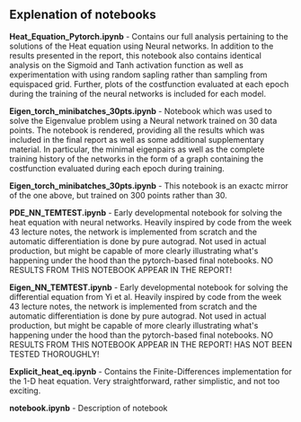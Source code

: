 ## Explenation of notebooks

**Heat_Equation_Pytorch.ipynb** - Contains our full analysis pertaining to the solutions of the Heat equation using Neural networks. In addition to the results presented in the report, this notebook also contains identical analysis on the Sigmoid and Tanh activation function as well as experimentation with using random sapling rather than sampling from equispaced grid. Further, plots of the costfunction evaluated at each epoch during the training of the neural networks is included for each model.

**Eigen_torch_minibatches_30pts.ipynb** - Notebook which was used to solve the Eigenvalue problem using a Neural network trained on 30 data points. The notebook is rendered, providing all the results which was included in the final report as well as some additional supplementary material. In particular, the minimal eigenpairs as well as the complete training history of the networks in the form of a graph containing the costfunction evaluated during each epoch during training.

**Eigen_torch_minibatches_30pts.ipynb** - This notebook is an exactc mirror of the one above, but trained on 300 points rather than 30.

**PDE_NN_TEMTEST.ipynb** - Early developmental notebook for solving the heat equation with neural networks. Heavily inspired by code from the week 43 lecture notes, the network is implemented from scratch and the automatic differentiation is done by pure autograd. Not used in actual production, but might be capable of more clearly illustrating what's happening under the hood than the pytorch-based final notebooks. NO RESULTS FROM THIS NOTEBOOK APPEAR IN THE REPORT!

**Eigen_NN_TEMTEST.ipynb** - Early developmental notebook for solving the differential equation from Yi et al. Heavily inspired by code from the week 43 lecture notes, the network is implemented from scratch and the automatic differentiation is done by pure autograd. Not used in actual production, but might be capable of more clearly illustrating what's happening under the hood than the pytorch-based final notebooks. NO RESULTS FROM THIS NOTEBOOK APPEAR IN THE REPORT! HAS NOT BEEN TESTED THOROUGHLY!

**Explicit_heat_eq.ipynb** - Contains the Finite-Differences implementation for the 1-D heat equation. Very straightforward, rather simplistic, and not too exciting.

**notebook.ipynb** - Description of notebook
